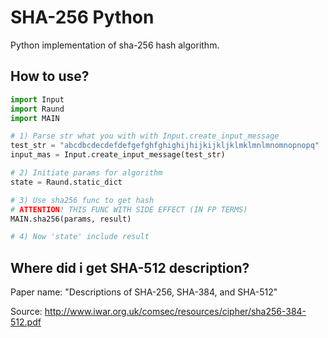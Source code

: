 # SHA-256 Python

Python implementation of sha-256 hash algorithm.

## How to use?

```python
import Input
import Raund
import MAIN

# 1) Parse str what you with with Input.create_input_message
test_str = "abcdbcdecdefdefgefghfghighijhijkijkljklmklmnlmnomnopnopq"
input_mas = Input.create_input_message(test_str)

# 2) Initiate params for algorithm
state = Raund.static_dict

# 3) Use sha256 func to get hash
# ATTENTION! THIS FUNC WITH SIDE EFFECT (IN FP TERMS)
MAIN.sha256(params, result)

# 4) Now 'state' include result
```

## Where did i get SHA-512 description?

Paper name: "Descriptions of SHA-256, SHA-384, and SHA-512"

Source: http://www.iwar.org.uk/comsec/resources/cipher/sha256-384-512.pdf


